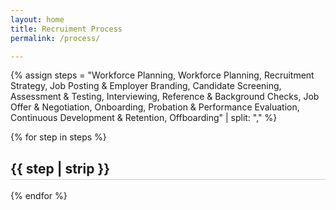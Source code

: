 ```yaml
---
layout: home
title: Recruiment Process
permalink: /process/

---
```




{% assign steps = 
  "Workforce Planning,
   Workforce Planning,
   Recruitment Strategy,
   Job Posting & Employer Branding,
   Candidate Screening,
   Assessment & Testing,
   Interviewing,
   Reference & Background Checks,
   Job Offer & Negotiation,
   Onboarding,
   Probation & Performance Evaluation,
   Continuous Development & Retention,
   Offboarding" | split: "," %}

{% for step in steps %}
  <div style="text-align: {% if forloop.index0 modulo 2 == 0 %}right{% else %}left{% endif %};">
    <h2 style="border-bottom: 1px solid #ccc; padding-bottom: 4px;">{{ step | strip }}</h2>
  </div>
{% endfor %}





